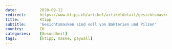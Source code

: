 ```yaml
---
date:          2020-09-12
redirect:      https://www.ktipp.ch/artikel/artikeldetail/gesichtsmasken-sind-voll-von-bakterien-und-pilzen/
title:         Ktipp
subtitle:      'Gesichtsmasken sind voll von Bakterien und Pilzen'
country:       CH
categories:    [Gesundheit]
tags:          [ktipp, maske, paywall]
---
```

